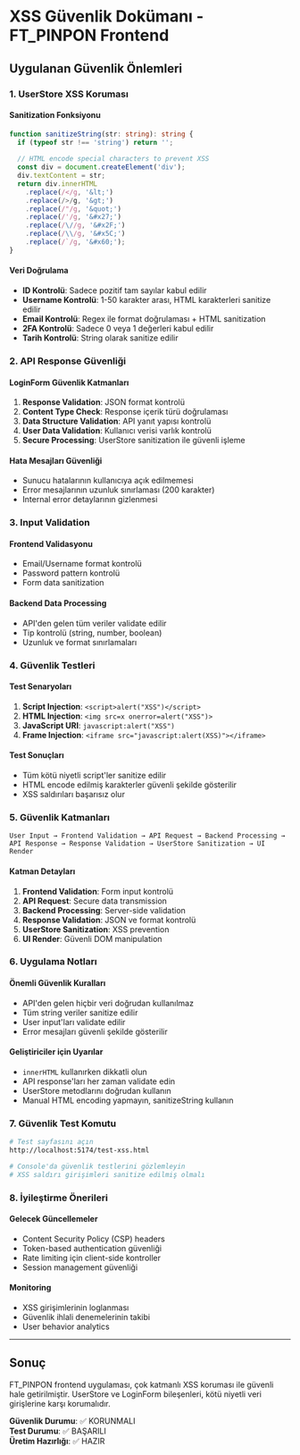 # XSS Güvenlik Dokümanı - FT_PINPON Frontend

## Uygulanan Güvenlik Önlemleri

### 1. UserStore XSS Koruması

#### Sanitization Fonksiyonu
```typescript
function sanitizeString(str: string): string {
  if (typeof str !== 'string') return '';
  
  // HTML encode special characters to prevent XSS
  const div = document.createElement('div');
  div.textContent = str;
  return div.innerHTML
    .replace(/</g, '&lt;')
    .replace(/>/g, '&gt;')
    .replace(/"/g, '&quot;')
    .replace(/'/g, '&#x27;')
    .replace(/\//g, '&#x2F;')
    .replace(/\\/g, '&#x5C;')
    .replace(/`/g, '&#x60;');
}
```

#### Veri Doğrulama
- **ID Kontrolü**: Sadece pozitif tam sayılar kabul edilir
- **Username Kontrolü**: 1-50 karakter arası, HTML karakterleri sanitize edilir
- **Email Kontrolü**: Regex ile format doğrulaması + HTML sanitization
- **2FA Kontrolü**: Sadece 0 veya 1 değerleri kabul edilir
- **Tarih Kontrolü**: String olarak sanitize edilir

### 2. API Response Güvenliği

#### LoginForm Güvenlik Katmanları
1. **Response Validation**: JSON format kontrolü
2. **Content Type Check**: Response içerik türü doğrulaması  
3. **Data Structure Validation**: API yanıt yapısı kontrolü
4. **User Data Validation**: Kullanıcı verisi varlık kontrolü
5. **Secure Processing**: UserStore sanitization ile güvenli işleme

#### Hata Mesajları Güvenliği
- Sunucu hatalarının kullanıcıya açık edilmemesi
- Error mesajlarının uzunluk sınırlaması (200 karakter)
- Internal error detaylarının gizlenmesi

### 3. Input Validation

#### Frontend Validasyonu
- Email/Username format kontrolü
- Password pattern kontrolü
- Form data sanitization

#### Backend Data Processing
- API'den gelen tüm veriler validate edilir
- Tip kontrolü (string, number, boolean)
- Uzunluk ve format sınırlamaları

### 4. Güvenlik Testleri

#### Test Senaryoları
1. **Script Injection**: `<script>alert("XSS")</script>`
2. **HTML Injection**: `<img src=x onerror=alert("XSS")>`
3. **JavaScript URI**: `javascript:alert("XSS")`
4. **Frame Injection**: `<iframe src="javascript:alert(XSS)"></iframe>`

#### Test Sonuçları
- Tüm kötü niyetli script'ler sanitize edilir
- HTML encode edilmiş karakterler güvenli şekilde gösterilir
- XSS saldırıları başarısız olur

### 5. Güvenlik Katmanları

```
User Input → Frontend Validation → API Request → Backend Processing → API Response → Response Validation → UserStore Sanitization → UI Render
```

#### Katman Detayları
1. **Frontend Validation**: Form input kontrolü
2. **API Request**: Secure data transmission
3. **Backend Processing**: Server-side validation
4. **Response Validation**: JSON ve format kontrolü
5. **UserStore Sanitization**: XSS prevention
6. **UI Render**: Güvenli DOM manipulation

### 6. Uygulama Notları

#### Önemli Güvenlik Kuralları
- API'den gelen hiçbir veri doğrudan kullanılmaz
- Tüm string veriler sanitize edilir
- User input'ları validate edilir
- Error mesajları güvenli şekilde gösterilir

#### Geliştiriciler için Uyarılar
- `innerHTML` kullanırken dikkatli olun
- API response'ları her zaman validate edin
- UserStore metodlarını doğrudan kullanın
- Manual HTML encoding yapmayın, sanitizeString kullanın

### 7. Güvenlik Test Komutu

```bash
# Test sayfasını açın
http://localhost:5174/test-xss.html

# Console'da güvenlik testlerini gözlemleyin
# XSS saldırı girişimleri sanitize edilmiş olmalı
```

### 8. İyileştirme Önerileri

#### Gelecek Güncellemeler
- Content Security Policy (CSP) headers
- Token-based authentication güvenliği
- Rate limiting için client-side kontroller
- Session management güvenliği

#### Monitoring
- XSS girişimlerinin loglanması
- Güvenlik ihlali denemelerinin takibi
- User behavior analytics

---

## Sonuç

FT_PINPON frontend uygulaması, çok katmanlı XSS koruması ile güvenli hale getirilmiştir. UserStore ve LoginForm bileşenleri, kötü niyetli veri girişlerine karşı korumalıdır.

**Güvenlik Durumu**: ✅ KORUNMALI  
**Test Durumu**: ✅ BAŞARILI  
**Üretim Hazırlığı**: ✅ HAZIR

